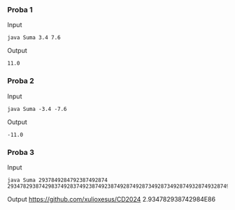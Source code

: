 ### Proba 1

Input
    
    java Suma 3.4 7.6

Output

    11.0

### Proba 2

Input
    
    java Suma -3.4 -7.6

Output

    -11.0

### Proba 3

Input

    java Suma 2937849284792387492874  293478293874298374928374923874923874928749287349287349287493287493287492837493287492384

Output
https://github.com/xulioxesus/CD2024
    2.934782938742984E86